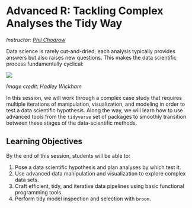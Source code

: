 # Advanced R: Tackling Complex Analyses the Tidy Way

*Instructor: [Phil Chodrow](https://philchodrow.com)*

Data science is rarely cut-and-dried; each analysis typically provides answers but also raises new questions. This makes the data scientific process fundamentally cyclical:

![](http://r4ds.had.co.nz/diagrams/data-science.png)

*Image credit: Hadley Wickham*

In this session, we will work through a complex case study that requires multiple iterations of manipulation, visualization, and modeling in order to test a data scientific hypothesis. Along the way, we will learn how to use advanced tools from the `tidyverse` set of packages to smoothly transition between these stages of the data-scientific methods. 

## Learning Objectives 

By the end of this session, students will be able to:

1. Pose a data scientific hypothesis and plan analyses by which test it. 
2. Use advanced data manipulation and visualization to explore complex data sets. 
3. Craft efficient, tidy, and iterative data pipelines using basic functional programming tools. 
4. Perform tidy model inspection and selection with `broom`. 
